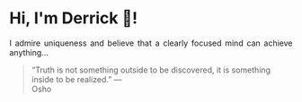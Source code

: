 # Hi, I'm Derrick 👋!
<p align="justify">I admire uniqueness and believe that a clearly focused mind can achieve anything...</p> 
<!-- #quote-start -->
<blockquote>&ldquo;Truth is not something outside to be discovered, it is something inside to be realized.&rdquo; &mdash; <footer>Osho</footer></blockquote>
<!-- #quote-end -->

